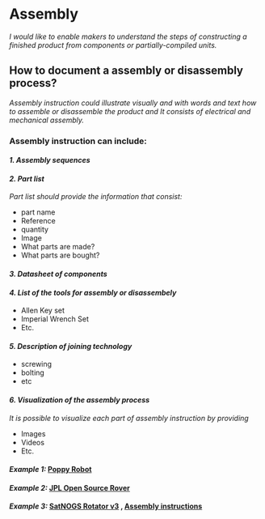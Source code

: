 # **Assembly**

*I would like to enable makers to understand the steps of constructing a finished product from components or partially-compiled units.*

## **How to document a assembly or disassembly process?**

*Assembly instruction could illustrate visually and with words and text how to assemble or disassemble the product and It consists of electrical and mechanical assembly.*

 ### **Assembly instruction can include:** 

 #### *1. Assembly sequences*
 
 #### *2. Part list*
  
  *Part list should provide the information that consist:*
  
  - part name
  - Reference
  - quantity 
  - Image
  - What parts are made?
  - What parts are bought?
  
 #### *3. Datasheet of components*
 
 #### *4. List of the tools for assembly or disassembely*
 
  - Allen Key set
  - Imperial Wrench Set
  - Etc.
 
 #### *5. Description of joining technology*
 
  - screwing
  - bolting
  - etc
 
 #### *6. Visualization of the assembly process*
 
 *It is possible to visualize each part of assembly instruction by providing*

- Images 
- Videos 
- Etc.
  

#### *Example 1:* [Poppy Robot](https://docs.poppy-project.org/en/assembly-guides/ergo-jr/mechanical-construction.html)

#### *Example 2:* [JPL Open Source Rover](https://github.com/nasa-jpl/open-source-rover/tree/master/mechanical/body_assembly)

#### *Example 3:* [SatNOGS Rotator v3](https://wiki.satnogs.org/SatNOGS_Rotator_v3#Assembly) , [Assembly instructions](https://ohai.satnogs.org/project/satnogs-rotator-v3-mechanical-assembly/hardware/) 
